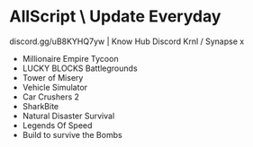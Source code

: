 # AllScript \\ Update Everyday
discord.gg/uB8KYHQ7yw | Know Hub Discord
Krnl / Synapse x

- Millionaire Empire Tycoon
- LUCKY BLOCKS Battlegrounds
- Tower of Misery
- Vehicle Simulator
- Car Crushers 2
- SharkBite
- Natural Disaster Survival
- Legends Of Speed
- Build to survive the Bombs
